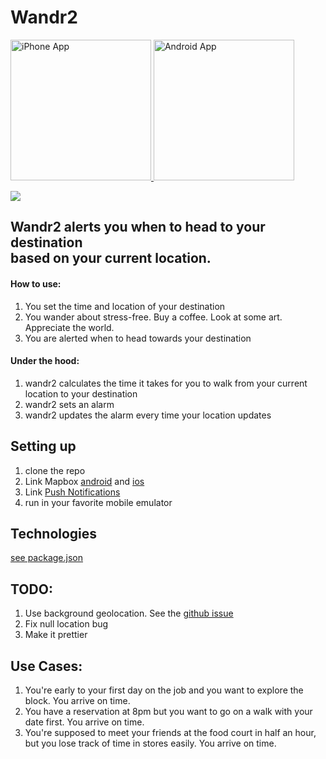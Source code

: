 # Wandr2
<a href="https://itunes.apple.com/WebObjects/MZStore.woa/wa/viewSoftware?id=1176377826&mt=8" rel="iPhone App">
<img src="https://cdn.rawgit.com/etaiklein/wandr/master/images/download-app-store.svg" alt="iPhone App" width="225"/>
</a>
<a href="https://play.google.com/store/apps/details?id=com.wandr2&hl=en" rel="Android App">
<img src="https://github.com/etaiklein/wandr/blob/master/images/download-google-play.png" alt="Android App" width="225"/>
</a>

![](http://g.recordit.co/m3xt6RGHqn.gif)


## Wandr2 alerts you when to head to your destination <br> based on your current location.

#### How to use:
1. You set the time and location of your destination
2. You wander about stress-free. Buy a coffee. Look at some art. Appreciate the world.
3. You are alerted when to head towards your destination

#### Under the hood:
1. wandr2 calculates the time it takes for you to walk from your current location to your destination 
2. wandr2 sets an alarm 
3. wandr2 updates the alarm every time your location updates

## Setting up
1. clone the repo
2. Link Mapbox [android](https://github.com/mapbox/react-native-mapbox-gl/blob/master/android/install.md) and [ios](https://github.com/mapbox/react-native-mapbox-gl/blob/master/ios/install.md)
3. Link [Push Notifications](https://github.com/zo0r/react-native-push-notification#installation)
4. run in your favorite mobile emulator

## Technologies
[see package.json](https://github.com/etaiklein/wandr/blob/master/package.json)

## TODO:
1. Use background geolocation. See the [github issue](https://github.com/mauron85/react-native-background-geolocation/issues/12#issuecomment-264374892)
2. Fix null location bug
3. Make it prettier

## Use Cases:
1. You're early to your first day on the job and you want to explore the block. You arrive on time.
2. You have a reservation at 8pm but you want to go on a walk with your date first. You arrive on time.
3. You're supposed to meet your friends at the food court in half an hour, but you lose track of time in stores easily.  You arrive on time.
